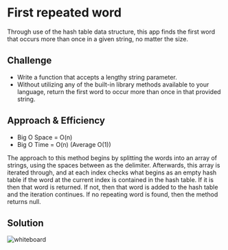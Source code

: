 # First repeated word
Through use of the hash table data structure, this app finds the first word that occurs more than once in a given string, no matter the size.

## Challenge
* Write a function that accepts a lengthy string parameter.
* Without utilizing any of the built-in library methods available to your language, return the first word to occur more than once in that provided string.

## Approach & Efficiency
* Big O Space = O(n)
* Big O Time = O(n)  (Average O(1))

The approach to this method begins by splitting the words into an array of strings, using the spaces between as the delimiter. Afterwards, this array is iterated through, and at each index checks what begins as an empty hash table if the word at the current index is contained in the hash table. If it is then that word is returned. If not, then that word is added to the hash table and the iteration continues. If no repeating word is found, then the method returns null.

## Solution
![whiteboard](https://github.com/mbgoseco/data-structures-and-algorithms/blob/master/Challenges/RepeatedWord/Assets/repeated-word.jpg)
